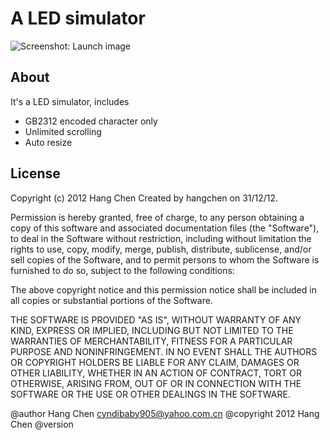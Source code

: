 A LED simulator
============

![Screenshot: Launch image](https://raw.github.com/cyndibaby905/LED_Simulator/master/ScreenShot.png)

About
-----

It's a LED simulator, includes

* GB2312 encoded character only
* Unlimited scrolling
* Auto resize
    

License
-------

Copyright (c) 2012 Hang Chen
Created by hangchen on 31/12/12.

Permission is hereby granted, free of charge, to any person obtaining 
a copy of this software and associated documentation files (the 
"Software"), to deal in the Software without restriction, including 
without limitation the rights to use, copy, modify, merge, publish, 
distribute, sublicense, and/or sell copies of the Software, and to 
permit persons to whom the Software is furnished to do so, subject 
to the following conditions:

The above copyright notice and this permission notice shall be 
included in all copies or substantial portions of the Software.

THE SOFTWARE IS PROVIDED "AS IS", WITHOUT 
WARRANTY OF ANY KIND, EXPRESS OR IMPLIED, 
INCLUDING BUT NOT LIMITED TO THE WARRANTIES OF 
MERCHANTABILITY, FITNESS FOR A PARTICULAR 
PURPOSE AND NONINFRINGEMENT. IN NO EVENT 
SHALL THE AUTHORS OR COPYRIGHT HOLDERS BE 
LIABLE FOR ANY CLAIM, DAMAGES OR OTHER 
LIABILITY, WHETHER IN AN ACTION OF CONTRACT, 
TORT OR OTHERWISE, ARISING FROM, OUT OF OR 
IN CONNECTION WITH THE SOFTWARE OR 
THE USE OR OTHER DEALINGS IN THE SOFTWARE.

@author 		Hang Chen <cyndibaby905@yahoo.com.cn>
@copyright	2012	Hang Chen
@version
